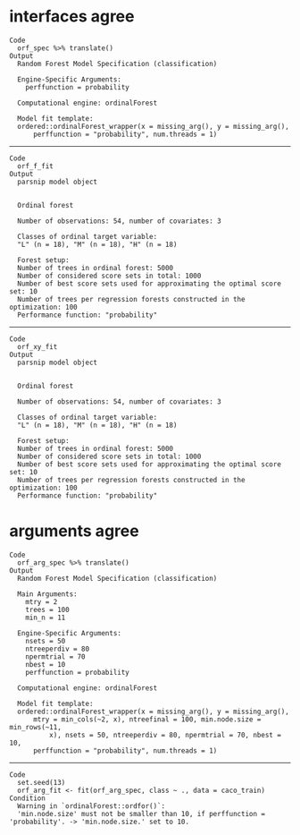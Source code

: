# interfaces agree

    Code
      orf_spec %>% translate()
    Output
      Random Forest Model Specification (classification)
      
      Engine-Specific Arguments:
        perffunction = probability
      
      Computational engine: ordinalForest 
      
      Model fit template:
      ordered::ordinalForest_wrapper(x = missing_arg(), y = missing_arg(), 
          perffunction = "probability", num.threads = 1)

---

    Code
      orf_f_fit
    Output
      parsnip model object
      
      
      Ordinal forest 
      
      Number of observations: 54, number of covariates: 3 
      
      Classes of ordinal target variable: 
      "L" (n = 18), "M" (n = 18), "H" (n = 18) 
      
      Forest setup: 
      Number of trees in ordinal forest: 5000 
      Number of considered score sets in total: 1000 
      Number of best score sets used for approximating the optimal score set: 10 
      Number of trees per regression forests constructed in the optimization: 100 
      Performance function: "probability" 

---

    Code
      orf_xy_fit
    Output
      parsnip model object
      
      
      Ordinal forest 
      
      Number of observations: 54, number of covariates: 3 
      
      Classes of ordinal target variable: 
      "L" (n = 18), "M" (n = 18), "H" (n = 18) 
      
      Forest setup: 
      Number of trees in ordinal forest: 5000 
      Number of considered score sets in total: 1000 
      Number of best score sets used for approximating the optimal score set: 10 
      Number of trees per regression forests constructed in the optimization: 100 
      Performance function: "probability" 

# arguments agree

    Code
      orf_arg_spec %>% translate()
    Output
      Random Forest Model Specification (classification)
      
      Main Arguments:
        mtry = 2
        trees = 100
        min_n = 11
      
      Engine-Specific Arguments:
        nsets = 50
        ntreeperdiv = 80
        npermtrial = 70
        nbest = 10
        perffunction = probability
      
      Computational engine: ordinalForest 
      
      Model fit template:
      ordered::ordinalForest_wrapper(x = missing_arg(), y = missing_arg(), 
          mtry = min_cols(~2, x), ntreefinal = 100, min.node.size = min_rows(~11, 
              x), nsets = 50, ntreeperdiv = 80, npermtrial = 70, nbest = 10, 
          perffunction = "probability", num.threads = 1)

---

    Code
      set.seed(13)
      orf_arg_fit <- fit(orf_arg_spec, class ~ ., data = caco_train)
    Condition
      Warning in `ordinalForest::ordfor()`:
      'min.node.size' must not be smaller than 10, if perffunction = 'probability'. -> 'min.node.size.' set to 10.

